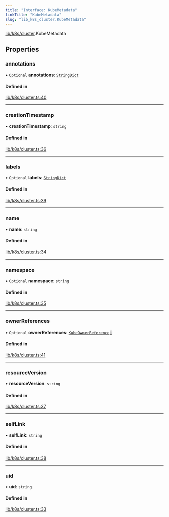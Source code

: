 ```yaml
---
title: "Interface: KubeMetadata"
linkTitle: "KubeMetadata"
slug: "lib_k8s_cluster.KubeMetadata"
---
```


[lib/k8s/cluster](../modules/lib_k8s_cluster.md).KubeMetadata

## Properties

### annotations

• `Optional` **annotations**: [`StringDict`](lib_k8s_cluster.StringDict.md)

#### Defined in

[lib/k8s/cluster.ts:40](https://github.com/kinvolk/headlamp/blob/2fb68817/frontend/src/lib/k8s/cluster.ts#L40)

___

### creationTimestamp

• **creationTimestamp**: `string`

#### Defined in

[lib/k8s/cluster.ts:36](https://github.com/kinvolk/headlamp/blob/2fb68817/frontend/src/lib/k8s/cluster.ts#L36)

___

### labels

• `Optional` **labels**: [`StringDict`](lib_k8s_cluster.StringDict.md)

#### Defined in

[lib/k8s/cluster.ts:39](https://github.com/kinvolk/headlamp/blob/2fb68817/frontend/src/lib/k8s/cluster.ts#L39)

___

### name

• **name**: `string`

#### Defined in

[lib/k8s/cluster.ts:34](https://github.com/kinvolk/headlamp/blob/2fb68817/frontend/src/lib/k8s/cluster.ts#L34)

___

### namespace

• `Optional` **namespace**: `string`

#### Defined in

[lib/k8s/cluster.ts:35](https://github.com/kinvolk/headlamp/blob/2fb68817/frontend/src/lib/k8s/cluster.ts#L35)

___

### ownerReferences

• `Optional` **ownerReferences**: [`KubeOwnerReference`](lib_k8s_cluster.KubeOwnerReference.md)[]

#### Defined in

[lib/k8s/cluster.ts:41](https://github.com/kinvolk/headlamp/blob/2fb68817/frontend/src/lib/k8s/cluster.ts#L41)

___

### resourceVersion

• **resourceVersion**: `string`

#### Defined in

[lib/k8s/cluster.ts:37](https://github.com/kinvolk/headlamp/blob/2fb68817/frontend/src/lib/k8s/cluster.ts#L37)

___

### selfLink

• **selfLink**: `string`

#### Defined in

[lib/k8s/cluster.ts:38](https://github.com/kinvolk/headlamp/blob/2fb68817/frontend/src/lib/k8s/cluster.ts#L38)

___

### uid

• **uid**: `string`

#### Defined in

[lib/k8s/cluster.ts:33](https://github.com/kinvolk/headlamp/blob/2fb68817/frontend/src/lib/k8s/cluster.ts#L33)
